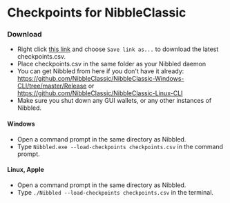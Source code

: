 # Checkpoints for NibbleClassic

### Download

- Right click [this link](https://github.com/NibbleClassic/Checkpoints/raw/master/checkpoints.csv) and choose `Save link as...` to download the latest checkpoints.csv.
- Place checkpoints.csv in the same folder as your Nibbled daemon
- You can get Nibbled from here if you don't have it already: https://github.com/NibbleClassic/NibbleClassic-Windows-CLI/tree/master/Release or https://github.com/NibbleClassic/NibbleClassic-Linux-CLI
- Make sure you shut down any GUI wallets, or any other instances of Nibbled.

#### Windows
- Open a command prompt in the same directory as Nibbled.
- Type `Nibbled.exe --load-checkpoints checkpoints.csv` in the command prompt.

#### Linux, Apple

- Open a command prompt in the same directory as Nibbled.
- Type `./Nibbled --load-checkpoints checkpoints.csv` in the terminal.
